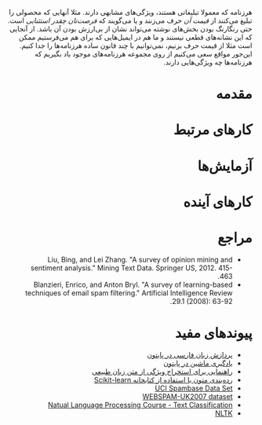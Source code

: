 <div dir=rtl>

هرزنامه که معمولا تبلیغاتی هستند، ویژگی‌های مشابهی دارند. مثلا آنهایی که محصولی را تبلیغ می‌کنند از *قیمت آن* حرف می‌زنند و یا می‌گویند که *فرصت‌تان چقدر استثنایی* است. حتی رنگارنگ بودن بخش‌های نوشته می‌تواند نشان از بی‌ارزش بودن آن باشد. از آنجایی که این نشانه‌های قطعی نیستند و ما هم در ایمیل‌هایی که برای هم می‌فرستیم ممکن است مثلا از قیمت حرف بزنیم، نمی‌توانیم با چند قانون ساده هرزنامه‌ها را جدا کنیم. این‌جور مواقع سعی می‌کنیم از روی مجموعه هرزنامه‌های موجود یاد بگیریم که هرزنامه‌ها چه ویژگی‌هایی دارند.

# مقدمه

# کارهای مرتبط

# آزمایش‌ها

# کارهای آینده

# مراجع
+ Liu, Bing, and Lei Zhang. "A survey of opinion mining and sentiment analysis." Mining Text Data. Springer US, 2012. 415-463.
+ Blanzieri, Enrico, and Anton Bryl. "A survey of learning-based techniques of email spam filtering." Artificial Intelligence Review 29.1 (2008): 63-92.

# پیوندهای مفید
+ [پردازش زبان فارسی در پایتون](http://www.sobhe.ir/hazm)
+ [یادگیری ماشین در پایتون](http://scikit-learn.org)
+ [راهنمایی برای استخراج ویژگی از متن زبان طبیعی](http://pyevolve.sourceforge.net/wordpress/?p=1589)
+ [رده‌بندی متون با استفاده از کتابخانه Scikit-learn](http://scikit-learn.org/stable/auto_examples/document_classification_20newsgroups.html)
+ [UCI Spambase Data Set ](https://archive.ics.uci.edu/ml/datasets/Spambase)
+ [WEBSPAM-UK2007 dataset](http://chato.cl/webspam/datasets/uk2007/)
+ [Natual Language Processing Course - Text Classification](https://class.coursera.org/nlp/lecture/preview)
+ [NLTK](http://nltk.org)
